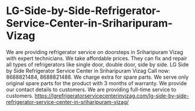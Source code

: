 # LG-Side-by-Side-Refrigerator-Service-Center-in-Sriharipuram-Vizag
We are providing refrigerator service on doorsteps in Sriharipuram Vizag with expert technicians. We take affordable prices. They can fix and repair all types of refrigerators like single door, double door, side by side. LG Side by Side Refrigerator Service Center in Sriharipuram Vizag Call now: 8688821484, 8688821488. We charge extra for spare parts. We serve only original spare parts for the product with 3 months of warranty. We provide our contact details to customers. We are providing full-time service to customers. https://lgrefrigeratorservicecenterinvizag.com/lg-side-by-side-refrigerator-service-center-in-sriharipuram-vizag/
